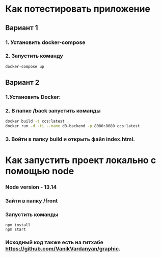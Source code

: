 # Как потестировать приложение

## Вариант 1

### 1. Установить docker-compose

### 2. Запустить команду

```bash
docker-compose up
```

## Вариант 2

### 1.Установить Docker:

### 2. В папке /back запустить команды

```bash
docker build -t ccs:latest .
docker run -d -ti --name d3-backend -p 8080:8080 ccs:latest
```

### 3. Войти в папку build и открыть файл index.html.

# Как запустить проект локально с помощью node

### Node version - 13.14

### Зайти в папку /front

### Запустить команды

```bach
npm install
npm start
```

### Исходный код также есть на гитхабе https://github.com/VanikVardanyan/graphic.
